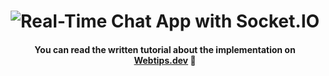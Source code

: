 <h1 align="center">
    <img src="hero.jpg" alt="Real-Time Chat App with Socket.IO" />
</h1>
<h4 align="center">You can read the written tutorial about the implementation on <strong><a href="https://www.webtips.dev/how-to-make-a-real-time-chat-app-with-socket-io">Webtips.dev</a></strong> 💬</h4>
